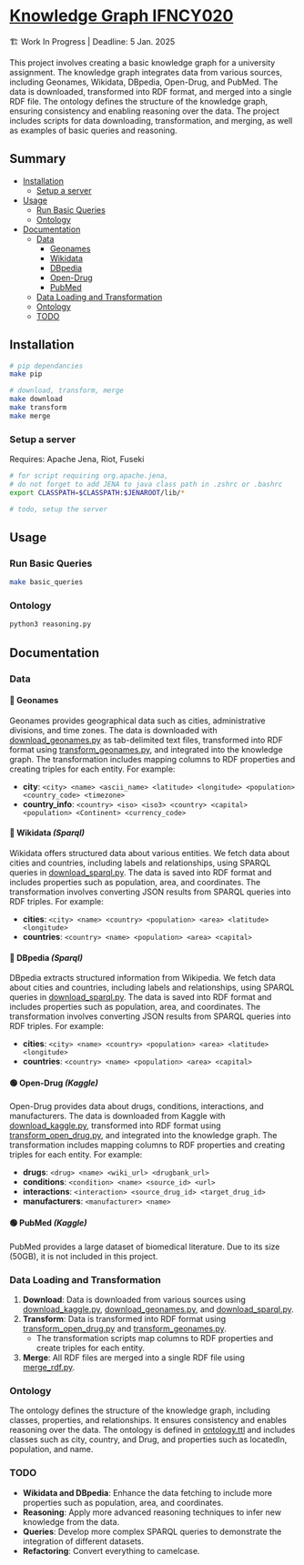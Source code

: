 # [Knowledge Graph IFNCY020](https://github.com/Ophiase/Knowledge-Graph-IFNCY020)

🏗️ Work In Progress | Deadline: 5 Jan. 2025

This project involves creating a basic knowledge graph for a university assignment. The knowledge graph integrates data from various sources, including Geonames, Wikidata, DBpedia, Open-Drug, and PubMed. The data is downloaded, transformed into RDF format, and merged into a single RDF file. The ontology defines the structure of the knowledge graph, ensuring consistency and enabling reasoning over the data. The project includes scripts for data downloading, transformation, and merging, as well as examples of basic queries and reasoning.

## Summary

- [Installation](#installation)
  - [Setup a server](#setup-a-server)
- [Usage](#usage)
  - [Run Basic Queries](#run-basic-queries)
  - [Ontology](#ontology)
- [Documentation](#documentation)
  - [Data](#data)
    - [Geonames](#geonames)
    - [Wikidata](#wikidata)
    - [DBpedia](#dbpedia)
    - [Open-Drug](#open-drug)
    - [PubMed](#pubmed)
  - [Data Loading and Transformation](#data-loading-and-transformation)
  - [Ontology](#ontology)
  - [TODO](#todo)

## Installation

```bash
# pip dependancies
make pip 

# download, transform, merge
make download 
make transform
make merge
```

### Setup a server

Requires: Apache Jena, Riot, Fuseki

```bash
# for script requiring org.apache.jena,
# do not forget to add JENA to java class path in .zshrc or .bashrc
export CLASSPATH=$CLASSPATH:$JENAROOT/lib/*
```

```bash
# todo, setup the server
```

## Usage

### Run Basic Queries

```bash
make basic_queries
```

### Ontology

```bash
python3 reasoning.py
```

## Documentation

### Data

#### 🔵 Geonames
Geonames provides geographical data such as cities, administrative divisions, and time zones. The data is downloaded with [download_geonames.py](./download_geonames.py) as tab-delimited text files, transformed into RDF format using [transform_geonames.py](./transform_geonames.py), and integrated into the knowledge graph. The transformation includes mapping columns to RDF properties and creating triples for each entity. For example:
- **city**: `<city> <name> <ascii_name> <latitude> <longitude> <population> <country_code> <timezone>`
- **country_info**: `<country> <iso> <iso3> <country> <capital> <population> <Continent> <currency_code>`

#### 🔴 Wikidata *(Sparql)*
Wikidata offers structured data about various entities. We fetch data about cities and countries, including labels and relationships, using SPARQL queries in [download_sparql.py](./download_sparql.py). The data is saved into RDF format and includes properties such as population, area, and coordinates. The transformation involves converting JSON results from SPARQL queries into RDF triples. For example:
- **cities**: `<city> <name> <country> <population> <area> <latitude> <longitude>`
- **countries**: `<country> <name> <population> <area> <capital>`

#### 🔴 DBpedia *(Sparql)*
DBpedia extracts structured information from Wikipedia. We fetch data about cities and countries, including labels and relationships, using SPARQL queries in [download_sparql.py](./download_sparql.py). The data is saved into RDF format and includes properties such as population, area, and coordinates. The transformation involves converting JSON results from SPARQL queries into RDF triples. For example:
- **cities**: `<city> <name> <country> <population> <area> <latitude> <longitude>`
- **countries**: `<country> <name> <population> <area> <capital>`

#### 🟢 Open-Drug *(Kaggle)*
Open-Drug provides data about drugs, conditions, interactions, and manufacturers. The data is downloaded from Kaggle with [download_kaggle.py](./download_kaggle.py), transformed into RDF format using [transform_open_drug.py](./transform_open_drug.py), and integrated into the knowledge graph. The transformation includes mapping columns to RDF properties and creating triples for each entity. For example:
- **drugs**: `<drug> <name> <wiki_url> <drugbank_url>`
- **conditions**: `<condition> <name> <source_id> <url>`
- **interactions**: `<interaction> <source_drug_id> <target_drug_id>`
- **manufacturers**: `<manufacturer> <name>`

#### 🟢 PubMed *(Kaggle)*
PubMed provides a large dataset of biomedical literature. Due to its size (50GB), it is not included in this project.

### Data Loading and Transformation

1. **Download**: Data is downloaded from various sources using [download_kaggle.py](./download_kaggle.py), [download_geonames.py](./download_geonames.py), and [download_sparql.py](./download_sparql.py).
2. **Transform**: Data is transformed into RDF format using [transform_open_drug.py](./transform_open_drug.py) and [transform_geonames.py](./transform_geonames.py). 
    - The transformation scripts map columns to RDF properties and create triples for each entity.
3. **Merge**: All RDF files are merged into a single RDF file using [merge_rdf.py](./merge_rdf.py).

### Ontology

The ontology defines the structure of the knowledge graph, including classes, properties, and relationships. It ensures consistency and enables reasoning over the data. The ontology is defined in [ontology.ttl](./ontology.ttl) and includes classes such as city, country, and Drug, and properties such as locatedIn, population, and name.

### TODO

- **Wikidata and DBpedia**: Enhance the data fetching to include more properties such as population, area, and coordinates.
- **Reasoning**: Apply more advanced reasoning techniques to infer new knowledge from the data.
- **Queries**: Develop more complex SPARQL queries to demonstrate the integration of different datasets.
- **Refactoring**: Convert everything to camelcase.